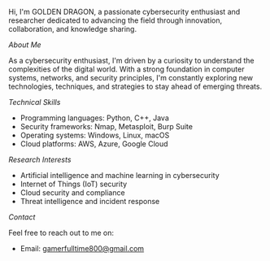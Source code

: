 
Hi, I'm GOLDEN DRAGON, a passionate cybersecurity enthusiast and researcher dedicated to advancing the field through innovation, collaboration, and knowledge sharing.

*About Me*

As a cybersecurity enthusiast, I'm driven by a curiosity to understand the complexities of the digital world. With a strong foundation in computer systems, networks, and security principles, I'm constantly exploring new technologies, techniques, and strategies to stay ahead of emerging threats.

*Technical Skills*

- Programming languages: Python, C++, Java
- Security frameworks: Nmap, Metasploit, Burp Suite
- Operating systems: Windows, Linux, macOS
- Cloud platforms: AWS, Azure, Google Cloud

*Research Interests*

- Artificial intelligence and machine learning in cybersecurity
- Internet of Things (IoT) security
- Cloud security and compliance
- Threat intelligence and incident response

*Contact*

Feel free to reach out to me on:
- Email: gamerfulltime800@gmail.com
